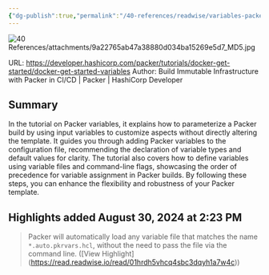 ```yaml
---
{"dg-publish":true,"permalink":"/40-references/readwise/variables-packer-hashi-corp-developer/","tags":["rw/articles"]}
---
```


![40 References/attachments/9a22765ab47a38880d034ba15269e5d7_MD5.jpg](/img/user/40%20References/attachments/9a22765ab47a38880d034ba15269e5d7_MD5.jpg)
  
URL: https://developer.hashicorp.com/packer/tutorials/docker-get-started/docker-get-started-variables
Author: Build Immutable Infrastructure with Packer in CI/CD | Packer | HashiCorp Developer

## Summary

In the tutorial on Packer variables, it explains how to parameterize a Packer build by using input variables to customize aspects without directly altering the template. It guides you through adding Packer variables to the configuration file, recommending the declaration of variable types and default values for clarity. The tutorial also covers how to define variables using variable files and command-line flags, showcasing the order of precedence for variable assignment in Packer builds. By following these steps, you can enhance the flexibility and robustness of your Packer template.

## Highlights added August 30, 2024 at 2:23 PM
>Packer will automatically load any variable file that matches the name `*.auto.pkrvars.hcl`, without the need to pass the file via the command line. ([View Highlight] (https://read.readwise.io/read/01hrdh5vhcq4sbc3dqyh1a7w4c))


